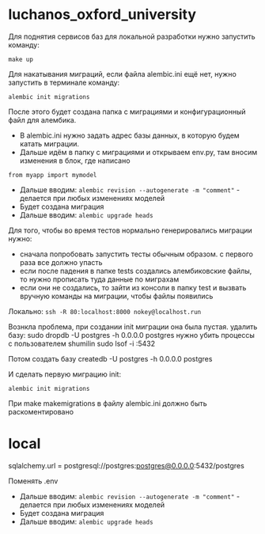 # luchanos_oxford_university

Для поднятия сервисов баз для локальной разработки нужно запустить команду:

```
make up
```

Для накатывания миграций, если файла alembic.ini ещё нет, нужно запустить в терминале команду:

```
alembic init migrations
```

После этого будет создана папка с миграциями и конфигурационный файл для алембика.

- В alembic.ini нужно задать адрес базы данных, в которую будем катать миграции.
- Дальше идём в папку с миграциями и открываем env.py, там вносим изменения в блок, где написано

```
from myapp import mymodel
```

- Дальше вводим: ```alembic revision --autogenerate -m "comment"``` - делается при любых изменениях моделей
- Будет создана миграция
- Дальше вводим: ```alembic upgrade heads```

Для того, чтобы во время тестов нормально генерировались миграции нужно:
- сначала попробовать запустить тесты обычным образом. с первого раза все должно упасть
- если после падения в папке tests создались алембиковские файлы, то нужно прописать туда данные по миграхам
- если они не создались, то зайти из консоли в папку test и вызвать вручную команды на миграции, чтобы файлы появились

Локально:
```ssh -R 80:localhost:8000 nokey@localhost.run```

Вознкла проблема, при создании init миграции она была пустая.
удалить базу:
sudo dropdb -U postgres -h 0.0.0.0 postgres
нужно убить процессы с пользователем shumilin
sudo lsof -i :5432

Потом создать базу
createdb -U postgres -h 0.0.0.0 postgres

И сделать первую миграцию init:
```
alembic init migrations
```
При make makemigrations в файлу alembic.ini должно быть раскоментировано 
# local
sqlalchemy.url = postgresql://postgres:postgres@0.0.0.0:5432/postgres

Поменять .env
- Дальше вводим: ```alembic revision --autogenerate -m "comment"``` - делается при любых изменениях моделей
- Будет создана миграция
- Дальше вводим: ```alembic upgrade heads```

